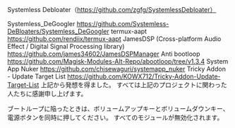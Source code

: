 Systemless Debloater（https://github.com/zgfg/SystemlessDebloater）

Systemless_DeGoogler
https://github.com/Systemless-DeBloaters/Systemless_DeGoogler
termux-aapt
https://github.com/rendiix/termux-aapt
JamesDSP (Cross-platform Audio Effect / Digital Signal Processing library)
https://github.com/james34602/JamesDSPManager
Anti bootloop
https://github.com/Magisk-Modules-Alt-Repo/abootloop/tree/v1.3.4
System App Nuker
https://github.com/chisewaguri/systemapp_nuker
Tricky Addon - Update Target List
https://github.com/KOWX712/Tricky-Addon-Update-Target-List
上記から発想を得ました。
すべては上記のプロジェクトに関わった人たちに感謝申し上げます。

ブートループに陥ったときは、ボリュームアップキーとボリュームダウンキー、電源ボタンを同時に押してください。
すべてのモジュールが無効化されます。
